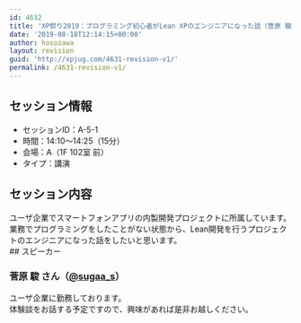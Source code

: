 ```yaml
---
id: 4632
title: 'XP祭り2019：プログラミング初心者がLean XPのエンジニアになった話（菅原 駿さん）'
date: '2019-08-18T12:14:15+00:00'
author: hosozawa
layout: revision
guid: 'http://xpjug.com/4631-revision-v1/'
permalink: /4631-revision-v1/
---
```


## セッション情報

- セッションID：A-5-1
- 時間：14:10～14:25（15分）
- 会場：A（1F 102室 前）
- タイプ：講演

## セッション内容

<div>ユーザ企業でスマートフォンアプリの内製開発プロジェクトに所属<wbr></wbr>しています。</div><div>業務でプログラミングをしたことがない状態から、<wbr></wbr>Lean開発を行うプロジェクトのエンジニアになった話をしたい<wbr></wbr>と思います。</div>## スピーカー

### 菅原 駿 さん（[@sugaa\_s](https://twitter.com/@sugaa_s)）

<div class="profile"><div>ユーザ企業に勤務しております。</div><div>体験談をお話する予定ですので、<wbr></wbr>興味があれば是非お越しください。</div></div>